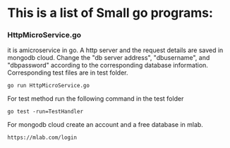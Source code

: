 # This is a list of Small go programs: 


 ### HttpMicroService.go 
  it is amicroservice in go.
  A http server and the request details are saved in mongodb cloud. 
  Change the "db server address", "dbusername", and "dbpassword" according to the corresponding database information.
  Corresponding test files are in test folder.
  
  ```
  go run HttpMicroService.go  
  ```
  For test method run the following command in the test folder
  
  ```
  go test -run=TestHandler
  ```
 For mongodb cloud create an account and a free database in mlab.
 
 ```
 https://mlab.com/login
 ```

